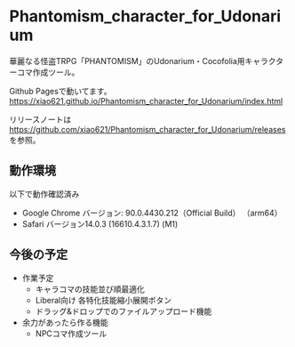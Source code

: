 # Phantomism_character_for_Udonarium

華麗なる怪盗TRPG「PHANTOMISM」のUdonarium・Cocofolia用キャラクターコマ作成ツール。

Github Pagesで動いてます。https://xiao621.github.io/Phantomism_character_for_Udonarium/index.html

リリースノートは https://github.com/xiao621/Phantomism_character_for_Udonarium/releases を参照。

## 動作環境
以下で動作確認済み
- Google Chrome バージョン: 90.0.4430.212（Official Build） （arm64）
- Safari バージョン14.0.3 (16610.4.3.1.7) (M1)

## 今後の予定
- 作業予定
  - キャラコマの技能並び順最適化
  - Liberal向け 各特化技能縮小展開ボタン
  - ドラッグ&ドロップでのファイルアップロード機能
- 余力があったら作る機能
  - NPCコマ作成ツール
  
